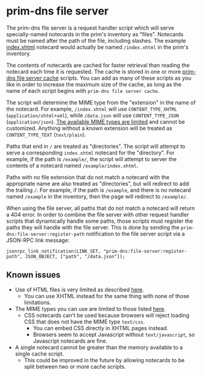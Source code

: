 # prim-dns file server

The prim-dns file server is a request handler script which will serve specially-named notecards in the prim's inventory as "files". Notecards must be named after the path of the file, including slashes. The example [index.xhtml](index.xhtml) notecard would actually be named `/index.xhtml` in the prim's inventory.

The contents of notecards are cached for faster retrieval than reading the notecard each time it is requested. The cache is stored in one or more [prim-dns file server cache](prim-dns%20file%20server%20cache.lsl) scripts. You can add as many of these scripts as you like in order to increase the maximum size of the cache, as long as the name of each script begins with `prim-dns file server cache`.

The script will determine the MIME type from the "extension" in the name of the notecard. For example, `/index.xhtml` will use `CONTENT_TYPE_XHTML` (`application/xhtml+xml`), while `/data.json` will use `CONTENT_TYPE_JSON` (`application/json`). [The available MIME types are limited](https://wiki.secondlife.com/wiki/LlSetContentType) and cannot be customized. Anything without a known extension will be treated as `CONTENT_TYPE_TEXT` (`text/plain`).

Paths that end in `/` are treated as "directories". The script will attempt to serve a corresponding `index.xhtml` notecard for the "directory". For example, if the path is `/example/`, the script will attempt to server the contents of a notecard named `/example/index.xhtml`.

Paths with no file extension that do not match a notecard with the appropriate name are also treated as "directories", but will redirect to add the trailing `/`. For example, if the path is `/example`, and there is no notecard named `/example` in the inventory, then the page will redirect to `/example/`.

When using the file server, all paths that do not match a notecard will return a 404 error. In order to combine the file server with other request handler scripts that dynamically handle some paths, those scripts must register the paths they will handle with the file server. This is done by sending the `prim-dns:file-server:register-path` notification to the file server script via a JSON-RPC link message:
```lsl
jsonrpc_link_notification(LINK_SET, "prim-dns:file-server:register-path", JSON_OBJECT, ["path", "/data.json"]);
```

## Known issues

- Use of HTML files is very limited as described [here](https://wiki.secondlife.com/wiki/LlSetContentType#Caveats).
  - You can use XHTML instead for the same thing with none of those limitations.
- The MIME types you can use are limited to those listed [here](https://wiki.secondlife.com/wiki/LlSetContentType).
  - CSS notecards can't be used because browsers will reject loading CSS that does not have the MIME type `text/css`.
    - You can embed CSS directly in XHTML pages instead.
    - Browsers seem to accept Javascript without `text/javascript`, so Javascript notecards are fine.
- A single notecard cannot be greater than the memory available to a single cache script.
  - This could be improved in the future by allowing notecards to be split between two or more cache scripts.
